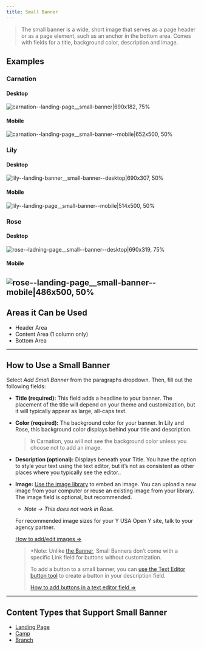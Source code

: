 ```yaml
---
title: Small Banner
---
```



> The small banner is a wide, short image that serves as a page header or as a page element, such as an anchor in the bottom area. Comes with fields for a title, background color, description and image.

## Examples
### Carnation

#### Desktop
![carnation--landing-page__small-banner|690x182, 75%](upload://ztfFhwLTMlymczCza5kBFLPtfSK.jpeg)
#### Mobile
![carnation--landing-page__small-banner--mobile|652x500, 50%](upload://diCjdeqo5vQ29Fjiupt8Kw5wgei.jpeg)
### Lily
#### Desktop
![lily--landing-banner__small-banner--desktop|690x307, 50%](upload://dY0ef05XZNRxOJpYDzvPvrjbr6X.jpeg)
#### Mobile

![lily--landing-page__small-banner--mobile|514x500, 50%](upload://1EUNipe3m7hlLQpdIp3QFHqhezM.jpeg)
### Rose
#### Desktop
![rose--ladning-page__small--banner--desktop|690x319, 75%](upload://y9VrlIAnsVkyPi8FdfeYaJBFK0q.png)
#### Mobile
![rose--landing-page__small-banner--mobile|486x500, 50%](upload://BnGmFeWjsTjq257K38iD7sp2bH.png)
---
## Areas it Can be Used
* Header Area
* Content Area (1 column only)
* Bottom Area

---
## How to Use a Small Banner

Select *Add Small Banner* from the paragraphs dropdown. Then, fill out the following fields:

* **Title (required):** This field adds a headline to your banner. The placement of the title will depend on your theme and customization, but it will typically appear as large, all-caps text.

* **Color (required):** The background color for your banner. In Lily and Rose, this background color displays behind your title and description.
  > In Carnation, you will not see the background color unless you choose not to add an image.

* **Description (optional):** Displays beneath your Title. You have the option to style your text using the text editor, but it’s not as consistent as other places where you typically see the editor..

* **Image:**  [Use the image library](https://community.openymca.org/t/video-tutorials-for-images-and-documents/738) to embed an image. You can upload a new image from your computer or reuse an existing image from your library. The image field is optional, but recommended.

    * *Note -> This does not work in Rose.*

  For recommended image sizes for your Y USA Open Y site, talk to your agency partner.

  [How to add/edit images ⇒](https://community.openymca.org/t/video-tutorials-for-images-and-documents/738)

  > *Note: Unlike [the Banner](https://community.openymca.org/t/banner-open-y-paragraphs-user-documentation/665), Small Banners don’t come with a specific Link field for buttons without customization.
  >
  > To add a button to a small banner, you can [use the Text Editor button tool](https://community.openymca.org/t/building-buttons-text-editor-open-y-user-docs/646/2) to create a button in your description field.
  >
  > [How to add buttons in a text editor field ⇒](https://community.openymca.org/t/building-buttons-text-editor-open-y-user-docs/646/2)
---
## Content Types that Support Small Banner
* [Landing Page](https://community.openymca.org/t/landing-page-content-types-open-y-user-docs/667/2)
* [Camp](https://community.openymca.org/t/camp-content-types-user-docs/690/2)
* [Branch](https://community.openymca.org/t/branch-content-types-open-y-user-docs/685/2)